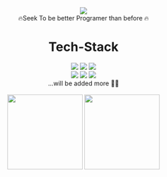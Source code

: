 <div align="center" backgroundColor="#0088CC"> 
  <img src="https://capsule-render.vercel.app/api?type=waving&color=gradient&height=300&section=header&text=Better%20github&fontSize=70" />
  <br>
  <span> 🔥Seek To be better Programer than before 🔥</span>
  
  <h1 fontSize="50">Tech-Stack</h2>
  <img src="https://img.shields.io/badge/React-61DAFB?style=flat&logo=React&logoColor=white"/>
  <img src="https://img.shields.io/badge/TypeScript-3178C6?style=flat&logo=TypeScript&logoColor=white"/>
  <img src="https://img.shields.io/badge/JavaScript-F7DF1E?style=flat&logo=JavaScript&logoColor=white"/>
  <br>
  <img src="https://img.shields.io/badge/ReactQuery-FF4154?style=flat&logo=ReactQuery&logoColor=white"/>
  <img src="https://img.shields.io/badge/ReactRouter-CA4245?style=flat&logo=ReactRouter&logoColor=white"/>
  <img src="https://img.shields.io/badge/Redux-764ABC?style=flat&logo=Redux&logoColor=white"/>
  <br>
  <span>...will be added more 🙏🏻</span>
  <br>
<!--   <img src="https://img.shields.io/badge/ReactQuery-FF4154?style=flat&logo=ReactQuery&logoColor=white"/>
  <img src="https://img.shields.io/badge/ReactRouter-CA4245?style=flat&logo=ReactRouter&logoColor=white"/>   -->
</div>
<div align="center"> 
<br>
  <img src="https://github-readme-stats.vercel.app/api?username=naeun-shin&show_icons=true" height="170px">
  <img src="https://github-readme-stats.vercel.app/api/top-langs/?username=naeun-shin&layout=compact" height="170px">
</div>
<!--
